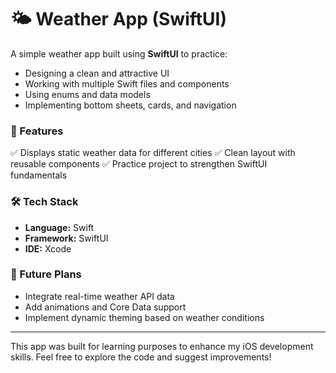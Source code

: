 # 🌤️ Weather App (SwiftUI)

A simple weather app built using **SwiftUI** to practice:

* Designing a clean and attractive UI
* Working with multiple Swift files and components
* Using enums and data models
* Implementing bottom sheets, cards, and navigation

### 📱 Features

✅ Displays static weather data for different cities
✅ Clean layout with reusable components
✅ Practice project to strengthen SwiftUI fundamentals

### 🛠️ Tech Stack

* **Language:** Swift
* **Framework:** SwiftUI
* **IDE:** Xcode

### 🚀 Future Plans

* Integrate real-time weather API data
* Add animations and Core Data support
* Implement dynamic theming based on weather conditions

---

This app was built for learning purposes to enhance my iOS development skills. Feel free to explore the code and suggest improvements!
